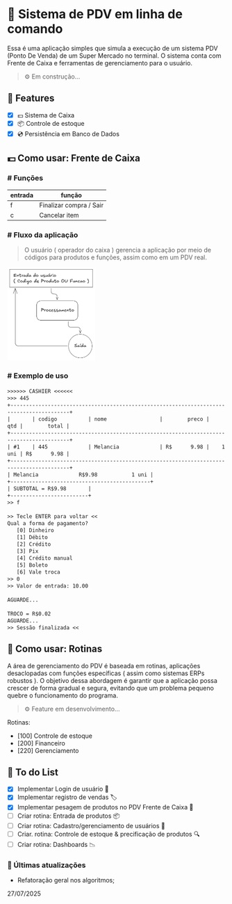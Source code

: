 # 🛒 Sistema de PDV em linha de comando

Essa é uma aplicação simples que simula a execução de um sistema PDV (Ponto De Venda) de um Super Mercado no terminal. O sistema conta com Frente de Caixa e ferramentas de gerenciamento para o usuário.

> ⚙️ Em construção... 

## 📌 Features
- [x] 💵 Sistema de Caixa
- [x] 📦 Controle de estoque 
- [x] 💿 Persistência em Banco de Dados

## 💵 Como usar: Frente de Caixa

### # Funções
| entrada | função                  |
|---------|-------------------------|
| f       | Finalizar compra / Sair |
| c       | Cancelar item           |

### # Fluxo da aplicação

> O usuário ( operador do caixa ) gerencia a aplicação por meio de códigos para produtos e funções, assim como em um PDV real.

<img src="img1.png" width="40%">

### # Exemplo de uso
```
>>>>>> CASHIER <<<<<<
>>> 445
+-----------------------------------------------------------------------------------------+
|       | codigo          | nome                 |        preco |      qtd |        total |
+-----------------------------------------------------------------------------------------+
| #1    | 445             | Melancia             | R$      9.98 |    1 uni | R$      9.98 |
+-----------------------------------------------------------------------------------------+
| Melancia             R$9.98           1 uni |
+---------------------------------------------+
| SUBTOTAL = R$9.98       |
+-------------------------+
>> f

>> Tecle ENTER para voltar <<
Qual a forma de pagamento?
   [0] Dinheiro
   [1] Débito
   [2] Crédito
   [3] Pix
   [4] Crédito manual
   [5] Boleto
   [6] Vale troca
>> 0
>> Valor de entrada: 10.00

AGUARDE...

TROCO = R$0.02
AGUARDE...
>> Sessão finalizada <<
```

## 💼 Como usar: Rotinas
A área de gerenciamento do PDV é baseada em rotinas, aplicações desaclopadas com funções específicas ( assim como sistemas ERPs robustos ). O objetivo dessa abordagem é garantir que a aplicação possa crescer de forma gradual e segura, evitando que um problema pequeno quebre o funcionamento do programa. 

> ⚙️ Feature em desenvolvimento...

Rotinas:
-  [100] Controle de estoque
-  [200] Financeiro
-  [220] Gerenciamento



## 📝 To do List
- [x] Implementar Login de usuário 🔐
- [x] Implementar registro de vendas 🏷️️
- [x] Implementar pesagem de produtos no PDV Frente de Caixa 🧮
- [ ] Criar rotina: Entrada de produtos 📦
- [ ] Criar rotina: Cadastro/gerenciamento de usuários 👥
- [ ] Criar. rotina: Controle de estoque & precificação de produtos 🔍
- [ ] Criar rotina: Dashboards 📉

### 🚀 Últimas atualizações
- Refatoração geral nos algoritmos; 

27/07/2025
